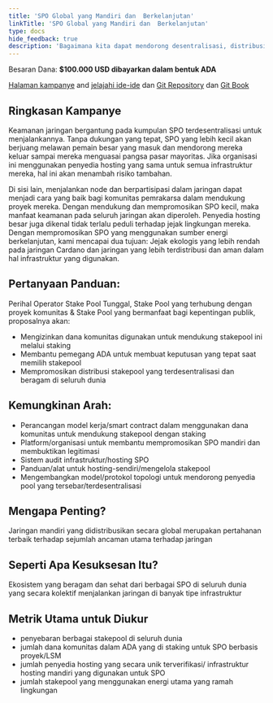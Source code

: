 ```yaml
---
title: 'SPO Global yang Mandiri dan  Berkelanjutan'
linkTitle: 'SPO Global yang Mandiri dan  Berkelanjutan'
type: docs
hide_feedback: true
description: 'Bagaimana kita dapat mendorong desentralisasi, distribusi operator pool secara global dan yang berkelanjutan untuk menjalankan jaringan Cardano'
---
```


Besaran Dana: **$100.000 USD dibayarkan dalam bentuk ADA**

[Halaman kampanye](https://cardano.ideascale.com/a/campaign-home/26246) and [jelajahi ide-ide](https://cardano.ideascale.com/a/ideas/top/campaign-filter/byids/campaigns/26246/stage/unspecified) dan [Git Repository](https://github.com/Catalyst-Challenges/F7-Global-Sustainable-Independent-SPOs) dan [Git Book](https://quality-assurance-dao.gitbook.io/catalyst-fund-7-challenges/fund-7/global-sustainable-indep.-spos)

## Ringkasan Kampanye

Keamanan jaringan bergantung pada kumpulan SPO terdesentralisasi untuk menjalankannya. Tanpa dukungan yang tepat, SPO yang lebih kecil akan berjuang melawan pemain besar yang masuk dan mendorong mereka keluar sampai mereka menguasai pangsa pasar mayoritas. Jika organisasi ini menggunakan penyedia hosting yang sama untuk semua infrastruktur mereka, hal ini akan menambah risiko tambahan.

Di sisi lain, menjalankan node dan berpartisipasi dalam jaringan dapat menjadi cara yang baik bagi komunitas pemrakarsa dalam mendukung proyek mereka. Dengan mendukung dan mempromosikan SPO kecil, maka manfaat keamanan pada seluruh jaringan akan diperoleh. Penyedia hosting besar juga dikenal tidak terlalu peduli terhadap jejak lingkungan mereka. Dengan mempromosikan SPO yang menggunakan sumber energi berkelanjutan, kami mencapai dua tujuan: Jejak ekologis yang lebih rendah pada jaringan Cardano dan jaringan yang lebih terdistribusi dan aman dalam hal infrastruktur yang digunakan.

## Pertanyaan Panduan:

Perihal Operator Stake Pool Tunggal, Stake Pool yang terhubung dengan proyek komunitas &amp; Stake Pool yang bermanfaat bagi kepentingan publik, proposalnya akan:

- Mengizinkan dana komunitas digunakan untuk mendukung stakepool ini melalui staking
- Membantu pemegang ADA untuk membuat keputusan yang tepat saat memilih stakepool
- Mempromosikan distribusi stakepool yang terdesentralisasi dan beragam di seluruh dunia

## Kemungkinan Arah:

- Perancangan model kerja/smart contract dalam menggunakan dana komunitas untuk mendukung stakepool dengan staking
- Platform/organisasi untuk membantu mempromosikan SPO mandiri dan membuktikan legitimasi
- Sistem audit infrastruktur/hosting SPO
- Panduan/alat untuk hosting-sendiri/mengelola stakepool
- Mengembangkan model/protokol topologi untuk mendorong penyedia pool yang tersebar/terdesentralisasi

## Mengapa Penting?

Jaringan mandiri yang didistribusikan secara global merupakan pertahanan terbaik terhadap sejumlah ancaman utama terhadap jaringan

## Seperti Apa Kesuksesan Itu?

Ekosistem yang beragam dan sehat dari berbagai SPO di seluruh dunia yang secara kolektif menjalankan jaringan di banyak tipe infrastruktur

## Metrik Utama untuk Diukur

- penyebaran berbagai stakepool di seluruh dunia
- jumlah dana komunitas dalam ADA yang di staking untuk SPO berbasis proyek/LSM
- jumlah penyedia hosting yang secara unik terverifikasi/ infrastruktur hosting mandiri yang digunakan untuk SPO
- jumlah stakepool yang menggunakan energi utama yang ramah lingkungan
